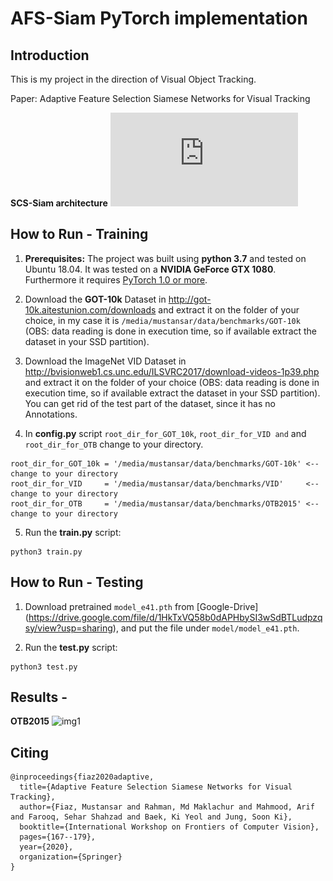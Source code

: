 # AFS-Siam PyTorch implementation
## Introduction
This is my project in the direction of Visual Object Tracking.

Paper: Adaptive Feature Selection Siamese Networks for Visual Tracking

**SCS-Siam architecture**
![img1](https://github.com/mustansarfiaz/AFS-Siam/blob/master/framework/AFS.pdf)

## How to Run - Training
1. **Prerequisites:** The project was built using **python 3.7** and tested on Ubuntu 18.04. It was tested on a **NVIDIA GeForce GTX 1080**. Furthermore it requires [PyTorch 1.0 or more](https://pytorch.org/).

2. Download the **GOT-10k** Dataset in http://got-10k.aitestunion.com/downloads and extract it on the folder of your choice, in my case it is `/media/mustansar/data/benchmarks/GOT-10k` (OBS: data reading is done in execution time, so if available extract the dataset in your SSD partition).


3. Download the ImageNet VID Dataset in http://bvisionweb1.cs.unc.edu/ILSVRC2017/download-videos-1p39.php and extract it on the folder of your choice (OBS: data reading is done in execution time, so if available extract the dataset in your SSD partition). You can get rid of the test part of the dataset, since it has no Annotations.

4. In **config.py** script `root_dir_for_GOT_10k`, `root_dir_for_VID and` and `root_dir_for_OTB` change to your directory. 
```
root_dir_for_GOT_10k = '/media/mustansar/data/benchmarks/GOT-10k' <-- change to your directory 
root_dir_for_VID     = '/media/mustansar/data/benchmarks/VID'     <-- change to your directory
root_dir_for_OTB     = '/media/mustansar/data/benchmarks/OTB2015' <-- change to your directory 
```

5. Run the **train.py** script:
```
python3 train.py
```

## How to Run - Testing
1. Download pretrained `model_e41.pth` from [Google-Drive] (https://drive.google.com/file/d/1HkTxVQ58b0dAPHbySI3wSdBTLudpzqsy/view?usp=sharing), and put the file under `model/model_e41.pth`.

2. Run the **test.py** script:
```
python3 test.py
```

## Results - 
**OTB2015**
![img1](![img1](https://github.com/mustansarfiaz/AFS-Siam/blob/master/framework/AFS.pdf))


## Citing
```
@inproceedings{fiaz2020adaptive,
  title={Adaptive Feature Selection Siamese Networks for Visual Tracking},
  author={Fiaz, Mustansar and Rahman, Md Maklachur and Mahmood, Arif and Farooq, Sehar Shahzad and Baek, Ki Yeol and Jung, Soon Ki},
  booktitle={International Workshop on Frontiers of Computer Vision},
  pages={167--179},
  year={2020},
  organization={Springer}
}
```



